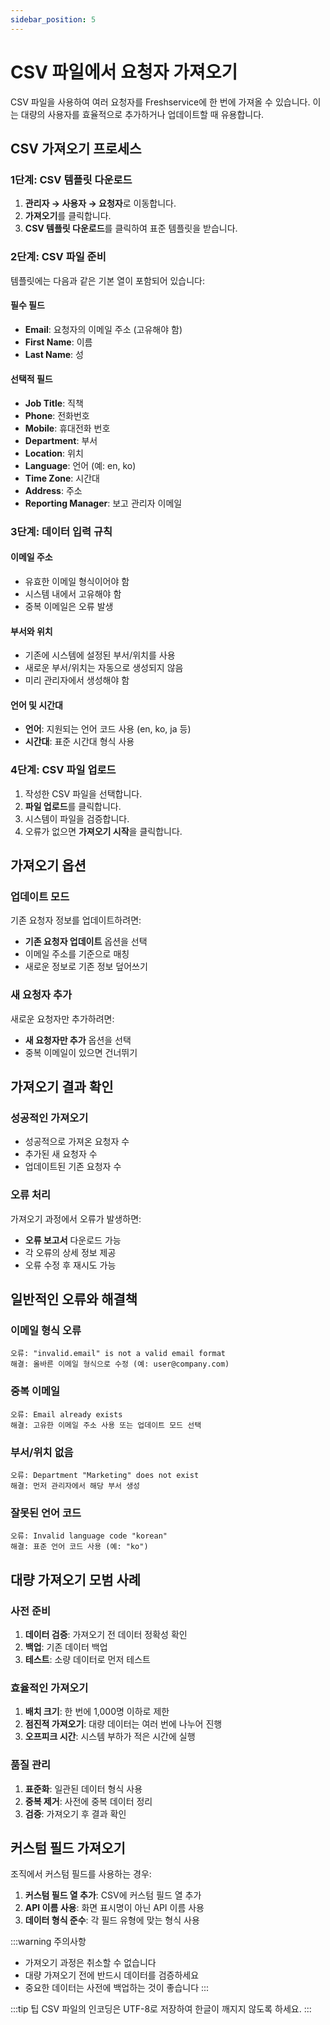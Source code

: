 ```yaml
---
sidebar_position: 5
---
```


# CSV 파일에서 요청자 가져오기

CSV 파일을 사용하여 여러 요청자를 Freshservice에 한 번에 가져올 수 있습니다. 이는 대량의 사용자를 효율적으로 추가하거나 업데이트할 때 유용합니다.

## CSV 가져오기 프로세스

### 1단계: CSV 템플릿 다운로드

1. **관리자 → 사용자 → 요청자**로 이동합니다.
2. **가져오기**를 클릭합니다.
3. **CSV 템플릿 다운로드**를 클릭하여 표준 템플릿을 받습니다.

### 2단계: CSV 파일 준비

템플릿에는 다음과 같은 기본 열이 포함되어 있습니다:

#### 필수 필드
- **Email**: 요청자의 이메일 주소 (고유해야 함)
- **First Name**: 이름
- **Last Name**: 성

#### 선택적 필드
- **Job Title**: 직책
- **Phone**: 전화번호
- **Mobile**: 휴대전화 번호
- **Department**: 부서
- **Location**: 위치
- **Language**: 언어 (예: en, ko)
- **Time Zone**: 시간대
- **Address**: 주소
- **Reporting Manager**: 보고 관리자 이메일

### 3단계: 데이터 입력 규칙

#### 이메일 주소
- 유효한 이메일 형식이어야 함
- 시스템 내에서 고유해야 함
- 중복 이메일은 오류 발생

#### 부서와 위치
- 기존에 시스템에 설정된 부서/위치를 사용
- 새로운 부서/위치는 자동으로 생성되지 않음
- 미리 관리자에서 생성해야 함

#### 언어 및 시간대
- **언어**: 지원되는 언어 코드 사용 (en, ko, ja 등)
- **시간대**: 표준 시간대 형식 사용

### 4단계: CSV 파일 업로드

1. 작성한 CSV 파일을 선택합니다.
2. **파일 업로드**를 클릭합니다.
3. 시스템이 파일을 검증합니다.
4. 오류가 없으면 **가져오기 시작**을 클릭합니다.

## 가져오기 옵션

### 업데이트 모드
기존 요청자 정보를 업데이트하려면:
- **기존 요청자 업데이트** 옵션을 선택
- 이메일 주소를 기준으로 매칭
- 새로운 정보로 기존 정보 덮어쓰기

### 새 요청자 추가
새로운 요청자만 추가하려면:
- **새 요청자만 추가** 옵션을 선택
- 중복 이메일이 있으면 건너뛰기

## 가져오기 결과 확인

### 성공적인 가져오기
- 성공적으로 가져온 요청자 수
- 추가된 새 요청자 수
- 업데이트된 기존 요청자 수

### 오류 처리
가져오기 과정에서 오류가 발생하면:
- **오류 보고서** 다운로드 가능
- 각 오류의 상세 정보 제공
- 오류 수정 후 재시도 가능

## 일반적인 오류와 해결책

### 이메일 형식 오류
```
오류: "invalid.email" is not a valid email format
해결: 올바른 이메일 형식으로 수정 (예: user@company.com)
```

### 중복 이메일
```
오류: Email already exists
해결: 고유한 이메일 주소 사용 또는 업데이트 모드 선택
```

### 부서/위치 없음
```
오류: Department "Marketing" does not exist
해결: 먼저 관리자에서 해당 부서 생성
```

### 잘못된 언어 코드
```
오류: Invalid language code "korean"
해결: 표준 언어 코드 사용 (예: "ko")
```

## 대량 가져오기 모범 사례

### 사전 준비
1. **데이터 검증**: 가져오기 전 데이터 정확성 확인
2. **백업**: 기존 데이터 백업
3. **테스트**: 소량 데이터로 먼저 테스트

### 효율적인 가져오기
1. **배치 크기**: 한 번에 1,000명 이하로 제한
2. **점진적 가져오기**: 대량 데이터는 여러 번에 나누어 진행
3. **오프피크 시간**: 시스템 부하가 적은 시간에 실행

### 품질 관리
1. **표준화**: 일관된 데이터 형식 사용
2. **중복 제거**: 사전에 중복 데이터 정리
3. **검증**: 가져오기 후 결과 확인

## 커스텀 필드 가져오기

조직에서 커스텀 필드를 사용하는 경우:

1. **커스텀 필드 열 추가**: CSV에 커스텀 필드 열 추가
2. **API 이름 사용**: 화면 표시명이 아닌 API 이름 사용
3. **데이터 형식 준수**: 각 필드 유형에 맞는 형식 사용

:::warning 주의사항
- 가져오기 과정은 취소할 수 없습니다
- 대량 가져오기 전에 반드시 데이터를 검증하세요
- 중요한 데이터는 사전에 백업하는 것이 좋습니다
:::

:::tip 팁
CSV 파일의 인코딩은 UTF-8로 저장하여 한글이 깨지지 않도록 하세요.
:::